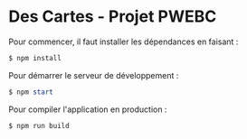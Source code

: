 # Des Cartes - Projet PWEBC

Pour commencer, il faut installer les dépendances en faisant : 

```powershell
$ npm install
```

Pour démarrer le serveur de développement :

```powershell
$ npm start
```

Pour compiler l'application en production :

```powershell
$ npm run build
```